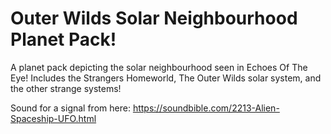 # Outer Wilds Solar Neighbourhood Planet Pack!
A planet pack depicting the solar neighbourhood seen in Echoes Of The Eye! Includes the Strangers Homeworld, The Outer Wilds solar system, and the other strange systems!

Sound for a signal from here: https://soundbible.com/2213-Alien-Spaceship-UFO.html
